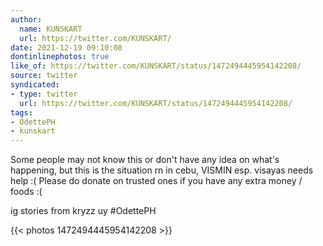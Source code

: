 ```yaml
---
author:
  name: KUNSKART
  url: https://twitter.com/KUNSKART/
date: 2021-12-19 09:10:08
dontinlinephotos: true
like_of: https://twitter.com/KUNSKART/status/1472494445954142208/
source: twitter
syndicated:
- type: twitter
  url: https://twitter.com/KUNSKART/status/1472494445954142208/
tags:
- OdettePH
- kunskart
---
```


Some people may not know this or don't have any idea on what's happening, but this is the situation rn in cebu, VISMIN esp. visayas needs help :( Please do donate on trusted ones if you have any extra money / foods :( 



ig stories from kryzz uy #OdettePH 

{{< photos 1472494445954142208 >}}